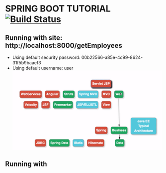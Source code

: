 # SPRING BOOT TUTORIAL [![Build Status](https://travis-ci.org/nomensa/jquery.hide-show.svg)](https://travis-ci.org/nomensa/jquery.hide-show.svg?branch=master)
## Running with site: http://localhost:8000/getEmployees
- Using default security password: 00b22566-a85e-4c99-8624-31f5b9baaef3
- Using default username: user
![alt text](https://github.com/vuongluisvippro/Spring-Boot-Website-Tutorial/blob/master/training/1.png)
## Running with 


